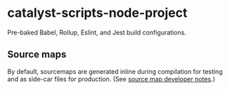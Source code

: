 # catalyst-scripts-node-project

Pre-baked Babel, Rollup, Eslint, and Jest build configurations.

## Source maps

By default, sourcemaps are generated inline during compilation for testing and as side-car files for production. (See [source map developer notes](#DEVELOPER_NOTES.md#source-maps).)